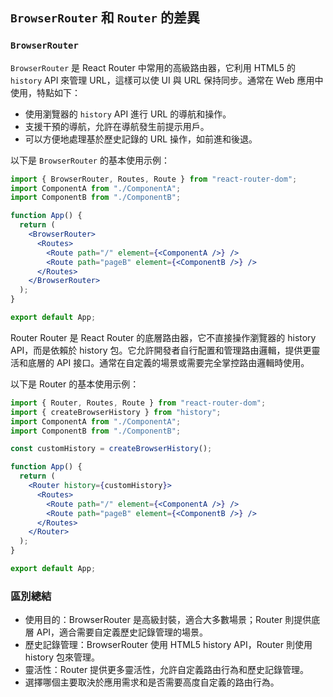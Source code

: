 ## `BrowserRouter` 和 `Router` 的差異

### `BrowserRouter`

`BrowserRouter` 是 React Router 中常用的高級路由器，它利用 HTML5 的 `history` API 來管理 URL，這樣可以使 UI 與 URL 保持同步。通常在 Web 應用中使用，特點如下：

- 使用瀏覽器的 `history` API 進行 URL 的導航和操作。
- 支援干預的導航，允許在導航發生前提示用戶。
- 可以方便地處理基於歷史記錄的 URL 操作，如前進和後退。

以下是 `BrowserRouter` 的基本使用示例：

```jsx
import { BrowserRouter, Routes, Route } from "react-router-dom";
import ComponentA from "./ComponentA";
import ComponentB from "./ComponentB";

function App() {
  return (
    <BrowserRouter>
      <Routes>
        <Route path="/" element={<ComponentA />} />
        <Route path="pageB" element={<ComponentB />} />
      </Routes>
    </BrowserRouter>
  );
}

export default App;
```

Router
Router 是 React Router 的底層路由器，它不直接操作瀏覽器的 history API，而是依賴於 history 包。它允許開發者自行配置和管理路由邏輯，提供更靈活和底層的 API 接口。通常在自定義的場景或需要完全掌控路由邏輯時使用。

以下是 Router 的基本使用示例：

```jsx
import { Router, Routes, Route } from "react-router-dom";
import { createBrowserHistory } from "history";
import ComponentA from "./ComponentA";
import ComponentB from "./ComponentB";

const customHistory = createBrowserHistory();

function App() {
  return (
    <Router history={customHistory}>
      <Routes>
        <Route path="/" element={<ComponentA />} />
        <Route path="pageB" element={<ComponentB />} />
      </Routes>
    </Router>
  );
}

export default App;
```

### 區別總結

- 使用目的：BrowserRouter 是高級封裝，適合大多數場景；Router 則提供底層 API，適合需要自定義歷史記錄管理的場景。
- 歷史記錄管理：BrowserRouter 使用 HTML5 history API，Router 則使用 history 包來管理。
- 靈活性：Router 提供更多靈活性，允許自定義路由行為和歷史記錄管理。
- 選擇哪個主要取決於應用需求和是否需要高度自定義的路由行為。


<!--     "server": "json-server --watch data/cities.json --port 9000" -->